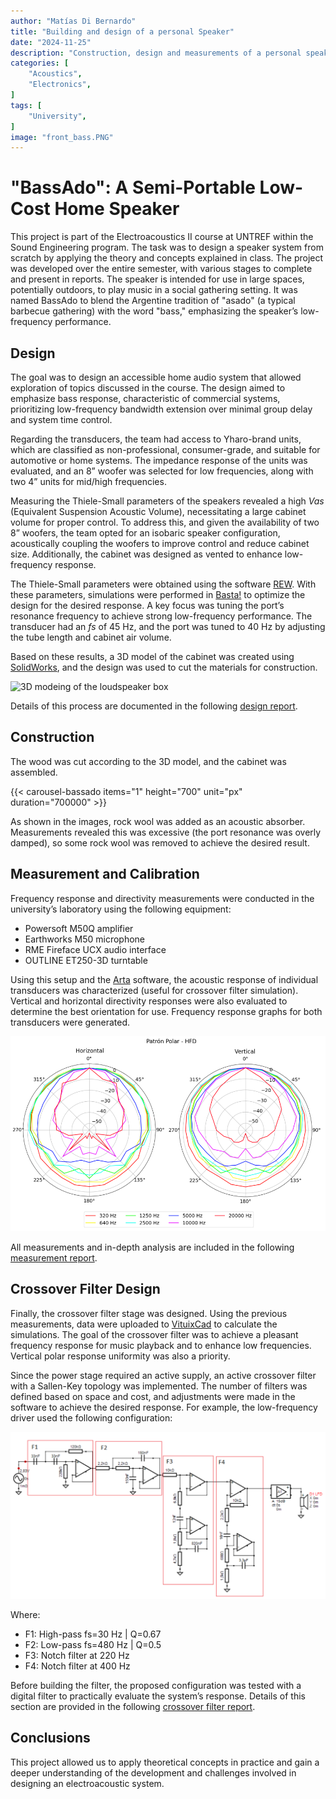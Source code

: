 ```yaml
---
author: "Matías Di Bernardo"
title: "Building and design of a personal Speaker"
date: "2024-11-25"
description: "Construction, design and measurements of a personal speaker."
categories: [
    "Acoustics",
    "Electronics",
]
tags: [
    "University",
]
image: "front_bass.PNG"
---
```


# "BassAdo": A Semi-Portable Low-Cost Home Speaker
This project is part of the Electroacoustics II course at UNTREF within the Sound Engineering program. The task was to design a speaker system from scratch by applying the theory and concepts explained in class.
The project was developed over the entire semester, with various stages to complete and present in reports. The speaker is intended for use in large spaces, potentially outdoors, to play music in a social gathering setting. It was named BassAdo to blend the Argentine tradition of "asado" (a typical barbecue gathering) with the word "bass," emphasizing the speaker’s low-frequency performance.

## Design
The goal was to design an accessible home audio system that allowed exploration of topics discussed in the course. The design aimed to emphasize bass response, characteristic of commercial systems, prioritizing low-frequency bandwidth extension over minimal group delay and system time control.

Regarding the transducers, the team had access to Yharo-brand units, which are classified as non-professional, consumer-grade, and suitable for automotive or home systems. The impedance response of the units was evaluated, and an 8” woofer was selected for low frequencies, along with two 4” units for mid/high frequencies.

Measuring the Thiele-Small parameters of the speakers revealed a high *Vas* (Equivalent Suspension Acoustic Volume), necessitating a large cabinet volume for proper control. To address this, and given the availability of two 8” woofers, the team opted for an isobaric speaker configuration, acoustically coupling the woofers to improve control and reduce cabinet size. Additionally, the cabinet was designed as vented to enhance low-frequency response.

The Thiele-Small parameters were obtained using the software [REW](https://www.roomeqwizard.com/). With these parameters, simulations were performed in [Basta!](https://www.tolvan.com/index.php?page=/basta/basta.php) to optimize the design for the desired response. A key focus was tuning the port’s resonance frequency to achieve strong low-frequency performance. The transducer had an *fs* of 45 Hz, and the port was tuned to 40 Hz by adjusting the tube length and cabinet air volume.

Based on these results, a 3D model of the cabinet was created using [SolidWorks](https://www.solidworks.com/), and the design was used to cut the materials for construction.

![3D modeing of the loudspeaker box](diseño_gab.PNG)

Details of this process are documented in the following [design report](https://drive.google.com/file/d/1uej1m6gwg99JoPEw5Jbu3cTq74ViIG58/view?usp=sharing).


## Construction
The wood was cut according to the 3D model, and the cabinet was assembled.

{{< carousel-bassado items="1" height="700" unit="px" duration="700000" >}}

As shown in the images, rock wool was added as an acoustic absorber. Measurements revealed this was excessive (the port resonance was overly damped), so some rock wool was removed to achieve the desired result.

## Measurement and Calibration
Frequency response and directivity measurements were conducted in the university’s laboratory using the following equipment:

- Powersoft M50Q amplifier
- Earthworks M50 microphone
- RME Fireface UCX audio interface
- OUTLINE ET250-3D turntable

Using this setup and the [Arta](https://artalabs.hr/) software, the acoustic response of individual transducers was characterized (useful for crossover filter simulation). Vertical and horizontal directivity responses were also evaluated to determine the best orientation for use. Frequency response graphs for both transducers were generated.

![Polar response for the mid/high driver](patron_polar.PNG)

All measurements and in-depth analysis are included in the following [measurement report](https://drive.google.com/file/d/1dPwJAqadPM3Ja80anA1P1Ei3EP9M8w-q/view?usp=sharing).

## Crossover Filter Design
Finally, the crossover filter stage was designed. Using the previous measurements, data were uploaded to [VituixCad](https://kimmosaunisto.net/) to calculate the simulations. The goal of the crossover filter was to achieve a pleasant frequency response for music playback and to enhance low frequencies. Vertical polar response uniformity was also a priority.

Since the power stage required an active supply, an active crossover filter with a Sallen-Key topology was implemented. The number of filters was defined based on space and cost, and adjustments were made in the software to achieve the desired response. For example, the low-frequency driver used the following configuration:

![Crossover filter for the low frequency driver](filtro_cruce.PNG)

Where:
- F1: High-pass fs=30 Hz | Q=0.67
- F2: Low-pass fs=480 Hz | Q=0.5
- F3: Notch filter at 220 Hz
- F4: Notch filter at 400 Hz

Before building the filter, the proposed configuration was tested with a digital filter to practically evaluate the system’s response.
Details of this section are provided in the following [crossover filter report](https://drive.google.com/file/d/121wkPnp_QsODk99a2Jm44jfb-Xbl6ZKn/view?usp=sharing).

## Conclusions
This project allowed us to apply theoretical concepts in practice and gain a deeper understanding of the development and challenges involved in designing an electroacoustic system.